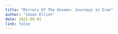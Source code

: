 ```yaml
---
title: "Mirrors Of The Unseen: Journeys in Iran"
author: "Jason Elliot"
date: 2022-09-01
link: false
---
```


